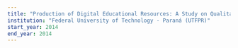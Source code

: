 ```yaml
---
title: "Production of Digital Educational Resources: A Study on Qualitative Analysis"
institution: "Federal University of Technology - Paraná (UTFPR)"
start_year: 2014
end_year: 2014
---
```

